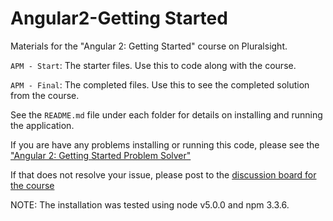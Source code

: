 # Angular2-Getting Started
Materials for the "Angular 2: Getting Started" course on Pluralsight.

`APM - Start`: The starter files. Use this to code along with the course.

`APM - Final`: The completed files. Use this to see the completed solution from the course.

See the `README.md` file under each folder for details on installing and running the application.

If you are have any problems installing or running this code, please see the ["Angular 2: Getting Started Problem Solver"](http://blogs.msmvps.com/deborahk/angular-2-getting-started-problem-solver/)

If that does not resolve your issue, please post to the [discussion board for the course](https://app.pluralsight.com/library/courses/angular-2-getting-started/discussion)

NOTE: The installation was tested using node v5.0.0 and npm 3.3.6.
